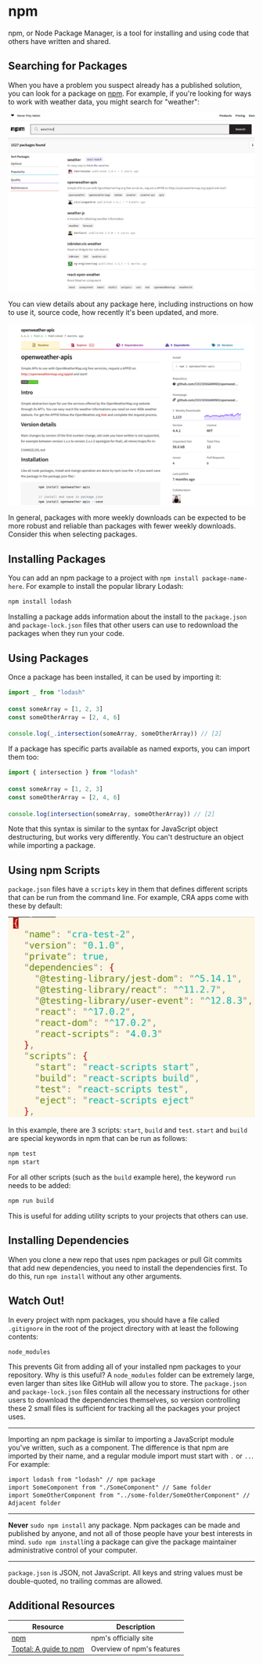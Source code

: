 # npm

npm, or Node Package Manager, is a tool for installing and using code that others have written and shared.

## Searching for Packages

When you have a problem you suspect already has a published solution, you can look for a package on [npm](https://www.npmjs.com/). For example, if you're looking for ways to work with weather data, you might search for "weather":

![Searching for weather packages on NPM](assets/npm-1.png)

You can view details about any package here, including instructions on how to use it, source code, how recently it's been updated, and more.

![Weather package details](assets/npm-2.png)

In general, packages with more weekly downloads can be expected to be more robust and reliable than packages with fewer weekly downloads. Consider this when selecting packages.

## Installing Packages

You can add an npm package to a project with `npm install package-name-here`. For example to install the popular library Lodash:

```bash
npm install lodash
```

Installing a package adds information about the install to the `package.json` and `package-lock.json` files that other users can use to redownload the packages when they run your code.

## Using Packages

Once a package has been installed, it can be used by importing it:

```js
import _ from "lodash"

const someArray = [1, 2, 3]
const someOtherArray = [2, 4, 6]

console.log(_.intersection(someArray, someOtherArray)) // [2]
```

If a package has specific parts available as named exports, you can import them too:

```js
import { intersection } from "lodash"

const someArray = [1, 2, 3]
const someOtherArray = [2, 4, 6]

console.log(intersection(someArray, someOtherArray)) // [2]
```

Note that this syntax is similar to the syntax for JavaScript object destructuring, but works very differently. You can't destructure an object while importing a package.

## Using npm Scripts

`package.json` files have a `scripts` key in them that defines different scripts that can be run from the command line. For example, CRA apps come with these by default:

![Contents of a package.json file](assets/npm-3.png)

In this example, there are 3 scripts: `start`, `build` and `test`. `start` and `build` are special keywords in npm that can be run as follows:

```bash
npm test
npm start
```

For all other scripts (such as the `build` example here), the keyword `run` needs to be added:

```bash
npm run build
```

This is useful for adding utility scripts to your projects that others can use.

## Installing Dependencies

When you clone a new repo that uses npm packages or pull Git commits that add new dependencies, you need to install the dependencies first. To do this, run `npm install` without any other arguments.

## Watch Out!

In every project with npm packages, you should have a file called `.gitignore` in the root of the project directory with at least the following contents:

```
node_modules
```

This prevents Git from adding all of your installed npm packages to your repository. Why is this useful? A `node_modules` folder can be extremely large, even larger than sites like GitHub will allow you to store. The `package.json` and `package-lock.json` files contain all the necessary instructions for other users to download the dependencies themselves, so version controlling these 2 small files is sufficient for tracking all the packages your project uses.

---

Importing an npm package  is similar to importing a JavaScript module you've written, such as a component. The difference is that npm are imported by their name, and a regular module import must start with `.` or `..`. For example:

```react
import lodash from "lodash" // npm package
import SomeComponent from "./SomeComponent" // Same folder
import SomeOtherComponent from "../some-folder/SomeOtherComponent" // Adjacent folder
```

---

**Never** `sudo npm install` any package. Npm packages can be made and published by anyone, and not all of those people have your best interests in mind. `sudo npm install`ing a package can give the package maintainer administrative control of your computer.

---

`package.json` is JSON, not JavaScript. All keys and string values must be double-quoted, no trailing commas are allowed.

## Additional Resources

| Resource | Description |
| --- | --- |
| [npm](https://www.npmjs.com/) | npm's officially site |
| [Toptal: A guide to npm](https://www.toptal.com/javascript/a-guide-to-npm-the-node-package-manager) | Overview of npm's features |
